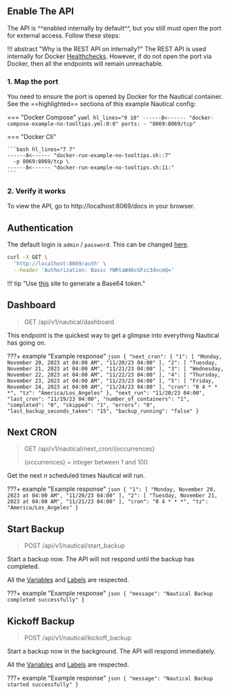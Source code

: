 ## Enable The API
The API is ^^enabled internally by default^^, but you still must open the port for external access. Follow these steps:

!!! abstract "Why is the REST API on internally?"
    The REST API is used internally for Docker [Healthchecks](https://docs.docker.com/reference/dockerfile). 
    However, if do not open the port via Docker, then all the endpoints will remain unreachable.

### 1. Map the port
You need to ensure the port is opened by Docker for the Nautical container. See the ==highlighted== sections of this example Nautical config:

=== "Docker Compose"
    ```yaml hl_lines="9 10"
    ------8<------ "docker-compose-example-no-tooltips.yml:0:8"
        ports:
          - "8069:8069/tcp"
    ```
    
=== "Docker Cli"

    ```bash hl_lines="7 7"
    ------8<------ "docker-run-example-no-tooltips.sh::7"
      -p 8069:8069/tcp \
    ------8<------ "docker-run-example-no-tooltips.sh:11:"
    ```

### 2. Verify it works
To view the API, go to http://localhost:8069/docs in your browser.

## Authentication

The default login is `admin` / `password`.
This can be changed [here](./arguments.md/#api-username-and-password).

```bash
curl -X GET \
  'http://localhost:8069/auth' \
  --header 'Authorization: Basic YWRtaW46cGFzc3dvcmQ='
```

!!! tip "Use [this](https://mixedanalytics.com/tools/basic-authentication-generator) site to generate a Base64 token."

## Dashboard
> GET
> /api/v1/nautical/dashboard

This endpoint is the quickest way to get a glimpse into everything Nautical has going on.

???+ example "Example response"
    ```json
    {
      "next_cron": {
        "1": [
          "Monday, November 20, 2023 at 04:00 AM",
          "11/20/23 04:00"
        ],
        "2": [
          "Tuesday, November 21, 2023 at 04:00 AM",
          "11/21/23 04:00"
        ],
        "3": [
          "Wednesday, November 22, 2023 at 04:00 AM",
          "11/22/23 04:00"
        ],
        "4": [
          "Thursday, November 23, 2023 at 04:00 AM",
          "11/23/23 04:00"
        ],
        "5": [
          "Friday, November 24, 2023 at 04:00 AM",
          "11/24/23 04:00"
        ],
        "cron": "0 4 * * *",
        "tz": "America/Los_Angeles"
      },
      "next_run": "11/20/23 04:00",
      "last_cron": "11/19/23 04:00",
      "number_of_containers": "1",
      "completed": "0",
      "skipped": "1",
      "errors": "0",
      "last_backup_seconds_taken": "15",
      "backup_running": "false"
    }
    ```

## Next CRON

> GET
> /api/v1/nautical/next_cron/{occurrences}
> 
> {occurrences} = integer between 1 and 100

Get the next *n* scheduled times Nautical will run.

???+ example "Example response"
    ```json
    {
      "1": [
        "Monday, November 20, 2023 at 04:00 AM",
        "11/20/23 04:00"
      ],
      "2": [
        "Tuesday, November 21, 2023 at 04:00 AM",
        "11/21/23 04:00"
      ],
      "cron": "0 4 * * *",
      "tz": "America/Los_Angeles"
    }
    ```

## Start Backup

> POST
> /api/v1/nautical/start_backup

Start a backup now. The API will not respond until the backup has completed. 

All the [Variables](./arguments.md) and [Labels](./labels.md) are respected.

???+ example "Example response"
    ```json
    {
      "message": "Nautical Backup completed successfully"
    }
    ```

## Kickoff Backup

> POST
> /api/v1/nautical/kickoff_backup

Start a backup now in the background. The API will respond immediately.

All the [Variables](./arguments.md) and [Labels](./labels.md) are respected.

???+ example "Example response"
    ```json
    {
      "message": "Nautical Backup started successfully"
    }
    ```
